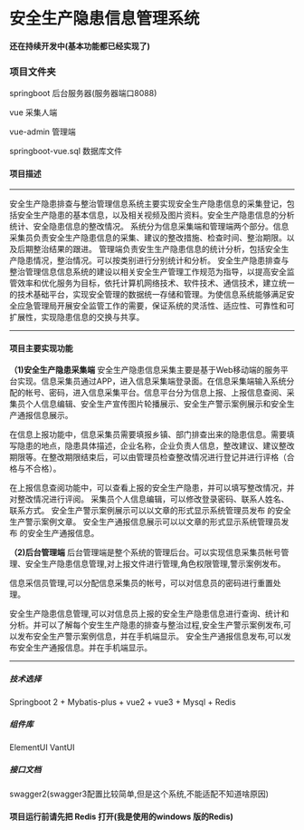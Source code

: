 # 安全生产隐患信息管理系统

#### 还在持续开发中(基本功能都已经实现了)

### 项目文件夹

springboot  后台服务器(服务器端口8088)

vue         采集人端

vue-admin   管理端

springboot-vue.sql  数据库文件

#### 项目描述
***
  安全生产隐患排查与整治管理信息系统主要实现安全生产隐患信息的采集登记，包括安全生产隐患的基本信息，以及相关视频及图片资料。安全生产隐患信息的分析统计、安全隐患信息的整改情况。
  系统分为信息采集端和管理端两个部分。信息采集员负责安全生产隐患信息的采集、建议的整改措施、检查时间、整治期限。以及后期整治结果的跟进。
管理端负责安生生产隐患信息的统计分析，包括安全生产隐患情况，整治情况。可以按类别进行分别统计和分析。
  安全生产隐患排查与整治管理信息信息系统的建设以相关安全生产管理工作规范为指导，以提高安全监管效率和优化服务为目标，依托计算机网络技术、软件技术、通信技术，建立统一的技术基础平台，实现安全管理的数据统一存储和管理。为使信息系统能够满足安全应急管理局开展安全监管工作的需要，保证系统的灵活性、适应性、可靠性和可扩展性，实现隐患信息的交换与共享。
***
#### 项目主要实现功能
  **（1)安全生产隐患采集端** 
 安全生产隐患信息采集主要是基于Web移动端的服务平台实现。信息采集员通过APP，进入信息采集端登录面。在信息采集端输入系统分配的帐号、密码，进入信息采集平台。信息平台分为信息上报、上报信息查阅、采集员个人信息编辑、安全生产宣传图片轮播展示、安全生产警示案例展示和安全生产通报信息展示。

在信息上报功能中，信息采集员需要填报乡镇、部门排查出来的隐患信息。需要填写隐患的地点，隐患具体描述，企业名称，企业负责人信息，整改建议、建议整改期限等。在整改期限结束后，可以由管理员检查整改情况进行登记并进行评格（合格与不合格）。

在上报信息查阅功能中，可以查看上报的安全生产隐患，并可以填写整改情况，并对整改情况进行评阅。
采集员个人信息编辑，可以修改登录密码、联系人姓名、联系方式。
安全生产警示案例展示可以以文章的形式显示系统管理员发布 的安全生产警示案例文章。
安全生产通报信息展示可以以文章的形式显示系统管理员发布 的安全生产通报信息。 

**（2)后台管理端** 
后台管理端是整个系统的管理后台。可以实现信息采集员帐号管理、安全生产隐患信息管理,对上报文件进行管理,角色权限管理,警示案例发布。

信息采信员管理,可以分配信息采集员的帐号，可以对信息员的密码进行重置处理。

安全生产隐患信息管理,可以对信息员上报的安全生产隐患信息进行查询、统计和分析。并可以了解每个安生生产隐患的排查与整治过程,安全生产警示案例发布,可以发布安全生产警示案例信息，并在手机端显示。
安全生产通报信息发布,可以发布安全生产通报信息。并在手机端显示。

***


##### 技术选择

Springboot 2 + Mybatis-plus + vue2 + vue3 + Mysql + Redis 

##### 组件库
ElementUI VantUI

##### 接口文档
swagger2(swagger3配置比较简单,但是这个系统,不能适配不知道啥原因)

#### 项目运行前请先把 Redis 打开(我是使用的windows 版的Redis)

